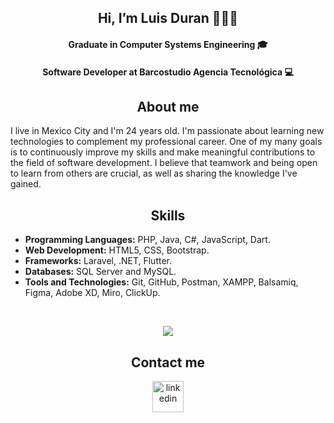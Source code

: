 <h2 align="center"> Hi, I’m Luis Duran 👨🏽‍💻 <br/></h2> 

<!--I´m a recent graduate in Computer Systems Engineering from Instituto Tecnológico de Tehuacán with practical experience in software development gained from working at Barcostudio Agencia Tecnológica. 
🎓 **Recent graduate in Computer Systems Engineering**  
💻 **Software Developer at Barcostudio Agencia Tecnológica** -->

<h4 align="center">Graduate in Computer Systems Engineering 🎓 <br/></h4>
<h4 align="center">Software Developer at Barcostudio Agencia Tecnológica 💻 <br/></h4>

<h2 align="center"> About me <br/></h2> 

I live in Mexico City and I'm 24 years old. I'm passionate about learning new technologies to complement my professional career. One of my many goals is to continuously improve my skills and make meaningful contributions to the field of software development. I believe that teamwork and being open to learn from others are crucial, as well as sharing the knowledge I've gained.

<h2 align="center"> Skills <br/></h2> 

- **Programming Languages:** PHP, Java, C#, JavaScript, Dart.
- **Web Development:** HTML5, CSS, Bootstrap.
- **Frameworks:** Laravel, .NET, Flutter.
- **Databases:** SQL Server and MySQL.
- **Tools and Technologies:** Git, GitHub, Postman, XAMPP, Balsamiq, Figma, Adobe XD, Miro, ClickUp.
<br>
<!--tech stack icons-->
<p align="center">
  <a href="https://skillicons.dev">
    <img src="https://skillicons.dev/icons?i=git,github,html,css,bootstrap,php,laravel,java,js,cs,dotnet,dart,flutter,mysql,postman,vscode,visualstudio,xd,figma,linux&perline=10" />
  </a>
</p>

<h2 align="center"> Contact me <br/></h2> 

<p align="center">
<a href="https://www.linkedin.com/in/luis-duran-r/" target="blank"><img align="center" src="https://user-images.githubusercontent.com/88904952/234979284-68c11d7f-1acc-4f0c-ac78-044e1037d7b0.png" alt="linkedin" height="50" width="50" /></a>
</p>

<!-- 
**THB-L85/THB-L85** is a ✨ _special_ ✨ repository because its `README.md` (this file) appears on your GitHub profile.

Here are some ideas to get you started:

- 🔭 I’m currently working on ...
- 🌱 I’m currently learning ...
- 👯 I’m looking to collaborate on ...
- 🤔 I’m looking for help with ...
- 💬 Ask me about ...
- 📫 How to reach me: ...
- 😄 Pronouns: ...
- ⚡ Fun fact: ...
-->
